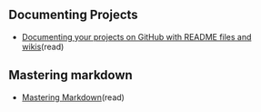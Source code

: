 ## Documenting Projects
- [Documenting your projects on GitHub with README files and wikis](https://guides.github.com/features/wikis/)(read)


## Mastering markdown
- [Mastering Markdown](https://guides.github.com/features/mastering-markdown/)(read)
